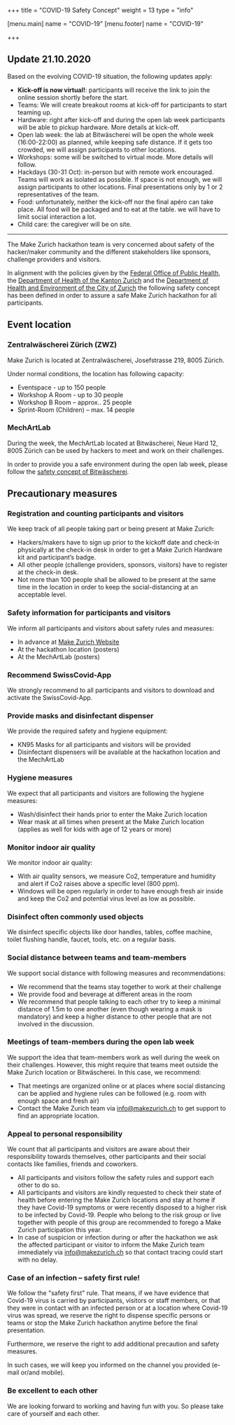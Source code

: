 +++
title = "COVID-19 Safety Concept"
weight = 13
type = "info"

[menu.main]
name = "COVID-19"
[menu.footer]
name = "COVID-19"

+++

## Update 21.10.2020

Based on the evolving COVID-19 situation, the following updates apply:

* **Kick-off is now virtual!**: participants will receive the link to join the online session shortly before the start.
* Teams: We will create breakout rooms at kick-off for participants to start teaming up.
* Hardware: right after kick-off and during the open lab week participants will be able to pickup hardware. More details at kick-off.
* Open lab week: the lab at Bitwäscherei will be open the whole week (16:00-22:00) as planned, while keeping safe distance. If it gets too crowded, we will assign participants to other locations.
* Workshops: some will be switched to virtual mode. More details will follow.
* Hackdays (30-31 Oct): in-person but with remote work encouraged. Teams will work as isolated as possible. If space is not enough, we will assign participants to other locations. Final presentations only by 1 or 2 representatives of the team.
* Food: unfortunately, neither the kick-off nor the final apéro can take place. All food will be packaged and to eat at the table. we will have to limit social interaction a lot.
* Child care: the caregiver will be on site.

---

The Make Zurich hackathon team is very concerned about safety of the hacker/maker community and the different stakeholders like sponsors, challenge providers and visitors.

In alignment with the policies given by the [Federal Office of Public Health](https://www.bag.admin.ch/bag/en/home/krankheiten/ausbrueche-epidemien-pandemien/aktuelle-ausbrueche-epidemien/novel-cov.html), the [Department of Health of the Kanton Zurich](https://www.zh.ch/de/gesundheit/coronavirus.html) and the [Department of Health and Environment of the City of Zurich](https://www.stadt-zuerich.ch/gud/de/index/gesundheitsversorgung/public-health/coronavirus-sars-cov-2.html) the following safety concept has been defined in order to assure a safe Make Zurich hackathon for all participants.


<!--more-->

## Event location

### Zentralwäscherei Zürich (ZWZ)

Make Zurich is located at Zentralwäscherei, Josefstrasse 219, 8005 Zürich.

Under normal conditions, the location has following capacity:

* Eventspace - up to 150 people
* Workshop A Room - up to 30 people
* Workshop B Room – approx.. 25 people
* Sprint-Room (Children) – max. 14 people

### MechArtLab

During the week, the MechArtLab located at Bitwäscherei, Neue Hard 12, 8005 Zürich can be used by hackers to meet and work on their challenges.

In order to provide you a safe environment during the open lab week, please follow the [safety concept of Bitwäscherei](https://wiki.sgmk-ssam.ch/images/e/ef/Bitwaescherei_Schutzkonzept_okt2020.pdf).

## Precautionary measures

### Registration and counting participants and visitors

We keep track of all people taking part or being present at Make Zurich:

* Hackers/makers have to sign up prior to the kickoff date and check-in physically at the check-in desk in order to get a Make Zurich Hardware kit and participant’s badge.
* All other people (challenge providers, sponsors, visitors) have to register at the check-in desk.
* Not more than 100 people shall be allowed to be present at the same time in the location in order to keep the social-distancing at an acceptable level.

### Safety information for participants and visitors

We inform all participants and visitors about safety rules and measures:

* In advance at [Make Zurich Website](https://www.makezurich.ch)
* At the hackathon location (posters)
* At the MechArtLab (posters)

### Recommend SwissCovid-App

We strongly recommend to all participants and visitors to download and activate the SwissCovid-App.

### Provide masks and disinfectant dispenser

We provide the required safety and hygiene equipment:

* KN95 Masks for all participants and visitors will be provided
* Disinfectant dispensers will be available at the hackathon location and the MechArtLab

### Hygiene measures

We expect that all participants and visitors are following the hygiene measures:

* Wash/disinfect their hands prior to enter the Make Zurich location
* Wear mask at all times when present at the Make Zurich location (applies as well for kids with age of 12 years or more)

### Monitor indoor air quality

We monitor indoor air quality:

* With air quality sensors, we measure Co2, temperature and humidity and alert if Co2 raises above a specific level (800 ppm).
* Windows will be open regularly in order to have enough fresh air inside and keep the Co2 and potential virus level as low as possible.

### Disinfect often commonly used objects

We disinfect specific objects like door handles, tables, coffee machine, toilet flushing handle, faucet, tools, etc. on a regular basis.

### Social distance between teams and team-members

We support social distance with following measures and recommendations:

* We recommend that the teams stay together to work at their challenge
* We provide food and beverage at different areas in the room
* We recommend that people talking to each other try to keep a minimal distance of 1.5m to one another (even though wearing a mask is mandatory) and keep a higher distance to other people that are not involved in the discussion.

### Meetings of team-members during the open lab week

We support the idea that team-members work as well during the week on their challenges. However, this might require that teams meet outside the Make Zurich location or Bitwäscherei. In this case, we recommend:

* That meetings are organized online or at places where social distancing can be applied and hygiene rules can be followed (e.g. room with enough space and fresh air)
* Contact the Make Zurich team via [info@makezurich.ch](mailto:info@makezurich.ch) to get support to find an appropriate location.

### Appeal to personal responsibility

We count that all participants and visitors are aware about their responsibility towards themselves, other participants and their social contacts like families, friends and coworkers.

* All participants and visitors follow the safety rules and support each other to do so.
* All participants and visitors are kindly requested to check their state of health before entering the Make Zurich locations and stay at home if they have Covid-19 symptoms or were recently disposed to a higher risk to be infected by Covid-19.
People who belong to the risk group or live together with people of this group are recommended to forego a Make Zurich participation this year.
* In case of suspicion or infection during or after the hackathon we ask the affected participant or visitor to inform the Make Zurich team immediately via [info@makezurich.ch](mailto:info@makezurich.ch) so that contact tracing could start with no delay.

### Case of an infection – safety first rule!

We follow the "safety first" rule. That means, if we have evidence that Covid-19 virus is carried by participants, visitors or staff members, or that they were in contact with an infected person or at a location where Covid-19 virus was spread, we reserve the right to dispense specific persons or teams or stop the Make Zurich hackathon anytime before the final presentation.

Furthermore, we reserve the right to add additional precaution and safety measures.

In such cases, we will keep you informed on the channel you provided (e-mail or/and mobile).

### Be excellent to each other

We are looking forward to working and having fun with you. So please take care of yourself and each other.
